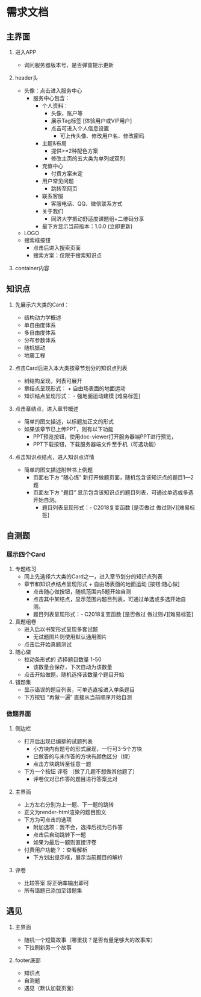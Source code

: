 
# 需求文档

## 主界面
1. 进入APP 
    - 询问服务器版本号，是否弹窗提示更新
2. header头
    - 头像：点击进入服务中心
        - 服务中心包含：
            - 个人资料：
                - 头像，账户等
                - 展示Tag标签 [体验用户或VIP用户]
                - 点击可进入个人信息设置
                    - 可上传头像、修改用户名、修改密码
            - 主题&布局
                - 提供>=2种配色方案
                - 修改主页的五大类为单列或双列
            - 充值中心
                - 付费方案未定
            - 用户常见问题
                - 跳转至网页
            - 联系客服
                - 客服电话、QQ、微信联系方式
            - 关于我们
                - 同济大学振动舒适度课题组+二维码分享
            - 最下方显示当前版本：1.0.0 (立即更新)
    - LOGO 
    - 搜索框按钮 
        - 点击后进入搜索页面
        - 搜索方案：仅限于搜索知识点



3. container内容
## 知识点
1. 先展示六大类的Card：
    - 结构动力学概述
    - 单自由度体系
    - 多自由度体系
    - 分布参数体系
    - 随机振动
    - 地震工程

2. 点击Card后进入本大类按章节划分的知识点列表  
    - 树结构呈现，列表可展开
    - 章结点呈现形式：  + 自由场表面的地面运动 
    - 知识结点呈现形式： - 强地面运动建模    [难易标签] 

3. 点击章结点，进入章节概述
    - 简单的图文描述，以标题加正文的形式  
    - 如果该章节已上传PPT，则有以下功能
        - PPT预览按钮，使用doc-viewer打开服务器端PPT进行预览，
        - PPT下载按钮，下载服务器端文件至手机（可选功能）

4. 点击知识点结点，进入知识点详情
    - 简单的图文描述附带书上例题
        - 页面右下方 “随心练” 新打开做题页面，随机包含该知识点的题目1—2题
        - 页面左下方 “题目” 显示包含该知识点的题目列表，可通过单选或多选开始自测。
            - 题目列表呈现形式：- C2018复变函数  [是否做过 做过则√][难易标签]

## 自测题
### 展示四个Card
1. 专题练习
    - 同上先选择六大类的Card之一，进入章节划分的知识点列表
    - 章节和知识点结点呈现形式 + 自由场表面的地面运动  [按钮:随心做]
        - 点击随心做按钮，随机范围内5题开始自测
        - 点击其中某结点，显示范围内题目列表，可通过单选或多选开始自测。
        - 题目列表呈现形式：- C2018复变函数  [是否做过 做过则√][难易标签]
2. 真题组卷
    - 进入后以书架形式呈现多套试题 
        - 无试题图片则使用默认通用图片
    - 点击后开始真题测试
3. 随心做
    - 拉动条形式的 选择题目数量 1-50
        - 该数量会保存，下次自动为该数量
    - 点击开始做题，随机选择该数量个题目开始
4. 错题集
    - 显示错误的题目列表，可单选直接进入单条题目
    - 下方按钮 “再做一遍” 直接从当前顺序开始自测
### 做题界面
1. 侧边栏
    - 打开后出现已编排的试题列表
        - 小方块内有题号的形式展现，一行可3-5个方块
        - 已做答的与未作答的方块有颜色区分（绿）
        - 点击方块跳转至任意一题
    - 下方一个按钮 评卷 （做了几题不想做其他题了）
        - 评卷仅对已作答的题目进行答案比对

2. 主界面
    - 上方左右分别为上一题、下一题的跳转
    - 正文为render-html渲染的题目图文
    - 下方为可点击的选项
        - 附加选项：我不会，选择后视为已作答
        - 点击后自动跳转下一题
        - 如果为最后一题则直接评卷
    - 付费用户功能？：查看解析
        - 下方划出提示框，展示当前题目的解析
3. 评卷
    - 比较答案 将正确率输出即可
    - 所有错题已添加至错题集

## 遇见 
1. 主界面
    - 随机一个短篇故事（哪里找？是否有量足够大的故事库）
    - 下拉刷新另一个故事

4. footer底部
    - 知识点
    - 自测题
    - 遇见（默认加载页面）
